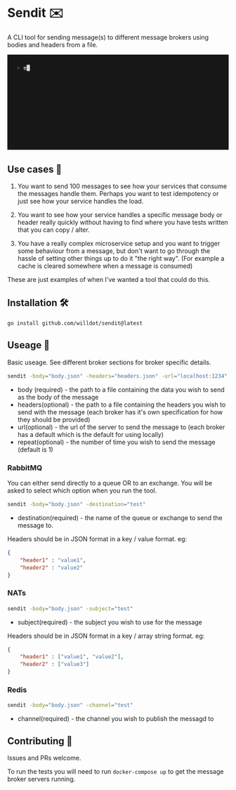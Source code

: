 # Sendit ✉️
A CLI tool for sending message(s) to different message brokers using bodies and headers from a file. 

![](https://github.com/willdot/sendit/blob/main/vhs/sendit.gif)

## Use cases 🤔

1. You want to send 100 messages to see how your services that consume the messages handle them. Perhaps you want to test idempotency or just see how your service handles the load.

1. You want to see how your service handles a specific message body or header really quickly without having to find where you have tests written that you can copy / alter.

1. You have a really complex microservice setup and you want to trigger some behaviour from a message, but don't want to go through the hassle of setting other things up to do it "the right way". (For example a cache is cleared somewhere when a message is consumed)

These are just examples of when I've wanted a tool that could do this.

## Installation 🛠️

``` sh
go install github.com/willdot/sendit@latest
```

## Useage 🧭
Basic useage. See different broker sections for broker specific details.

``` sh
sendit -body="body.json" -headers="headers.json" -url="localhost:1234" -repeat=3
```
* body (required) - the path to a file containing the data you wish to send as the body of the message
* headers(optional) - the path to a file containing the headers you wish to send with the message (each broker has it's own specification for how they should be provided)
* url(optional) - the url of the server to send the message to (each broker has a default which is the default for using locally)
* repeat(optional) - the number of time you wish to send the message (default is 1)

### RabbitMQ
You can either send directly to a queue OR to an exchange. You will be asked to select which option when you run the tool.

``` sh
sendit -body="body.json" -destination="test"
```
* destination(required) - the name of the queue or exchange to send the message to.

Headers should be in JSON format in a key / value format. eg:
``` json
{
    "header1" : "value1",
    "header2" : "value2"
}
```

### NATs
``` sh
sendit -body="body.json" -subject="test"
```
* subject(required) - the subject you wish to use for the message

Headers should be in JSON format in a key / array string format. eg:
``` json
{
    "header1" : ["value1", "value2"],
    "header2" : ["value3"]
}
```

### Redis
``` sh
sendit -body="body.json" -channel="test"
```
* channel(required) - the channel you wish to publish the messagd to

## Contributing 🤝

Issues and PRs welcome.

To run the tests you will need to run `docker-compose up` to get the message broker servers running.